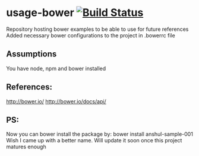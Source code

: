 # usage-bower [![Build Status](https://travis-ci.org/goel4ever/usage-bower.svg?branch=master)](https://travis-ci.org/goel4ever/usage-bower)
Repository hosting bower examples to be able to use for future references
Added necessary bower configurations to the project in .bowerrc file

## Assumptions
You have node, npm and bower installed

## References:
http://bower.io/
http://bower.io/docs/api/

## PS:
Now you can bower install the package by:
 bower install anshul-sample-001
Wish I came up with a better name. Will update it soon once this project matures enough